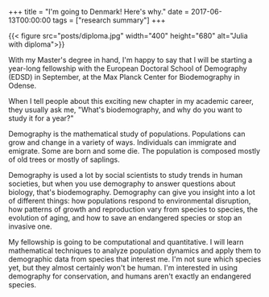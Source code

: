 +++
title = "I'm going to Denmark! Here's why."
date = 2017-06-13T00:00:00
tags = ["research summary"]
+++

{{< figure src="posts/diploma.jpg" width="400" height="680" alt="Julia with diploma">}}

With my Master's degree in hand, I'm happy to say that I will be starting a year-long fellowship with the European Doctoral
School of Demography (EDSD) in September, at the Max Planck Center for Biodemography in Odense.

When I tell people about this exciting new chapter in my academic career, they usually ask me, "What's biodemography, and why
do you want to study it for a year?"

Demography is the mathematical study of populations. Populations can grow and change in a variety of ways.
Individuals can immigrate and emigrate. Some are born and some die. The population is composed mostly of old trees or mostly of
saplings.

Demography is used a lot by social scientists to study trends in human societies, but when you use demography to answer questions
about biology, that's biodemography. Demography can give you insight into a lot of different things: how populations respond to
environmental disruption, how patterns of growth and reproduction vary from species to species, the evolution of aging, and how to
save an endangered species or stop an invasive one.

My fellowship is going to be computational and quantitative. I will learn mathematical techniques to analyze population dynamics
and apply them to demographic data from species that interest me. I'm not sure which species yet, but they almost certainly won't
be human. I'm interested in using demography for conservation, and humans aren't exactly an endangered species.

